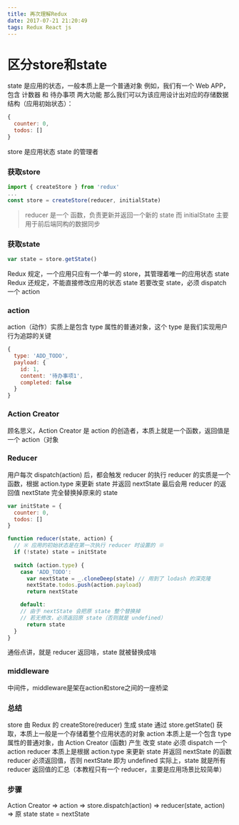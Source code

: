 ```yaml
---
title: 再次理解Redux
date: 2017-07-21 21:20:49
tags: Redux React js
---
```

<!-- more -->
# 区分store和state
state 是应用的状态，一般本质上是一个普通对象
例如，我们有一个 Web APP，包含 计数器 和 待办事项 两大功能
那么我们可以为该应用设计出对应的存储数据结构（应用初始状态）：
```JavaScript
{
  counter: 0,
  todos: []
}
```
store 是应用状态 state 的管理者

### 获取store

```JavaScript
import { createStore } from 'redux'
...
const store = createStore(reducer, initialState) 
```
> reducer 是一个 函数，负责更新并返回一个新的 state
> 而 initialState 主要用于前后端同构的数据同步
### 获取state
```JavaScript
var state = store.getState()
```
Redux 规定，一个应用只应有一个单一的 store，其管理着唯一的应用状态 state
Redux 还规定，不能直接修改应用的状态 state
若要改变 state，必须 dispatch 一个 action

### action
action（动作）实质上是包含 type 属性的普通对象，这个 type 是我们实现用户行为追踪的关键

```JavaScript
{
  type: 'ADD_TODO',
  payload: {
    id: 1,
    content: '待办事项1',
    completed: false
  }
}
```

### Action Creator
顾名思义，Action Creator 是 action 的创造者，本质上就是一个函数，返回值是一个 action（对象

### Reducer
用户每次 dispatch(action) 后，都会触发 reducer 的执行 
reducer 的实质是一个函数，根据 action.type 来更新 state 并返回 nextState
最后会用 reducer 的返回值 nextState 完全替换掉原来的 state

```JavaScript
var initState = {
  counter: 0,
  todos: []
}

function reducer(state, action) {
  // ※ 应用的初始状态是在第一次执行 reducer 时设置的 ※
  if (!state) state = initState
  
  switch (action.type) {
    case 'ADD_TODO':
      var nextState = _.cloneDeep(state) // 用到了 lodash 的深克隆
      nextState.todos.push(action.payload) 
      return nextState

    default:
    // 由于 nextState 会把原 state 整个替换掉
    // 若无修改，必须返回原 state（否则就是 undefined）
      return state
  }
}
```
通俗点讲，就是 reducer 返回啥，state 就被替换成啥

### middleware
中间件，middleware是架在action和store之间的一座桥梁

### 总结
store 由 Redux 的 createStore(reducer) 生成
state 通过 store.getState() 获取，本质上一般是一个存储着整个应用状态的对象
action 本质上是一个包含 type 属性的普通对象，由 Action Creator (函数) 产生
改变 state 必须 dispatch 一个 action
reducer 本质上是根据 action.type 来更新 state 并返回 nextState 的函数
reducer 必须返回值，否则 nextState 即为 undefined
实际上，state 就是所有 reducer 返回值的汇总（本教程只有一个 reducer，主要是应用场景比较简单）

### 步骤
Action Creator => action => store.dispatch(action) => reducer(state, action) => 原 state state = nextState
